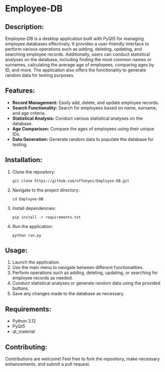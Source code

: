 # Employee-DB

## Description:
Employee-DB is a desktop application built with PyQt5 for managing employee databases effectively. It provides a user-friendly interface to perform various operations such as adding, deleting, updating, and searching employee records. Additionally, users can conduct statistical analyses on the database, including finding the most common names or surnames, calculating the average age of employees, comparing ages by ID, and more. The application also offers the functionality to generate random data for testing purposes.

## Features:
- **Record Management:** Easily add, delete, and update employee records.
- **Search Functionality:** Search for employees based on name, surname, and age criteria.
- **Statistical Analysis:** Conduct various statistical analyses on the database.
- **Age Comparison:** Compare the ages of employees using their unique IDs.
- **Data Generation:** Generate random data to populate the database for testing.

## Installation:
1. Clone the repository:
   ```
   git clone https://github.com/offonyes/Employee-DB.git
   ```
2. Navigate to the project directory:
   ```
   cd Employee-DB
   ```
3. Install dependencies:
   ```
   pip install -r requirements.txt
   ```
4. Run the application:
   ```
   python run.py
   ```

## Usage:
1. Launch the application.
2. Use the main menu to navigate between different functionalities.
3. Perform operations such as adding, deleting, updating, or searching for employee records as needed.
4. Conduct statistical analyses or generate random data using the provided buttons.
5. Save any changes made to the database as necessary.

## Requirements:
- Python 3.12
- PyQt5
- qt_material

## Contributing:
Contributions are welcome! Feel free to fork the repository, make necessary enhancements, and submit a pull request.
